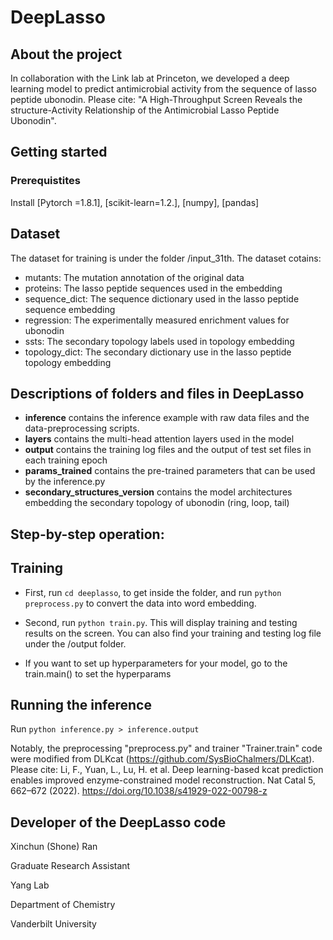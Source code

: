 # DeepLasso
## About the project
In collaboration with the Link lab at Princeton, we developed a deep learning model to predict  antimicrobial activity from the sequence of lasso peptide ubonodin. Please cite: "A High-Throughput Screen Reveals the structure-Activity Relationship of the Antimicrobial Lasso Peptide Ubonodin". 

## Getting started 
### Prerequistites
Install [Pytorch =1.8.1], [scikit-learn=1.2.], [numpy], [pandas]

## Dataset

The dataset for training is under the folder /input_31th. The dataset cotains:

- mutants: The mutation annotation of the original data
- proteins: The lasso peptide sequences used in the embedding
- sequence_dict: The sequence dictionary used in the lasso peptide sequence embedding
- regression: The experimentally measured enrichment values for ubonodin 
- ssts: The secondary topology labels used in topology embedding
- topology_dict: The secondary dictionary use in the lasso peptide topology embedding

## Descriptions of folders and files in DeepLasso

* **inference** contains the inference example with raw data files and the data-preprocessing scripts.
* **layers** contains the multi-head attention layers used in the model
* **output** contains the training log files and the output of test set files in each training epoch
* **params_trained** contains the pre-trained parameters that can be used by the inference.py
* **secondary_structures_version** contains the model architectures embedding the secondary topology of ubonodin (ring, loop, tail)

## Step-by-step operation:

## Training
- First, run `cd deeplasso`, to get inside the folder, and run `python preprocess.py` to convert the data into word embedding.

- Second, run `python train.py`. This will display training and testing results on the screen. You can also find your training and testing log file under the /output folder.

- If you want to set up hyperparameters for your model, go to the train.main() to set the hyperparams

## Running the inference
   Run `python inference.py > inference.output`

Notably, the preprocessing "preprocess.py" and trainer "Trainer.train" code were modified from DLKcat (https://github.com/SysBioChalmers/DLKcat). Please cite: Li, F., Yuan, L., Lu, H. et al. Deep learning-based kcat prediction enables improved enzyme-constrained model reconstruction. Nat Catal 5, 662–672 (2022). https://doi.org/10.1038/s41929-022-00798-z

## Developer of the DeepLasso code
Xinchun (Shone) Ran

Graduate Research Assistant

Yang Lab

Department of Chemistry

Vanderbilt University
